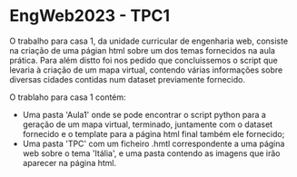 # EngWeb2023 - TPC1

O trabalho para casa 1, da unidade curricular de engenharia web, consiste na criação de uma págian html sobre um dos temas fornecidos na aula prática. Para além distto foi nos pedido que concluissemos o script que levaria à criação de um mapa virtual, contendo várias informações sobre diversas cidades contidas num dataset previamente fornecido.

O trablaho para casa 1 contém:
- Uma pasta 'Aula1' onde se pode encontrar o script python para a geração de um mapa virtual, terminado, juntamente com o dataset fornecido e o template para a página html final também ele fornecido;
- Uma pasta 'TPC' com um ficheiro .hmtl correspondente a uma página web sobre o tema 'Itália', e uma pasta contendo as imagens que irão aparecer na página html.